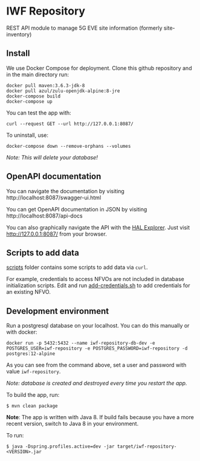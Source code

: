 # IWF Repository
REST API module to manage 5G EVE site information (formerly site-inventory)

## Install

We use Docker Compose for deployment. Clone this github repository and in the main directory run:

```
docker pull maven:3.6.3-jdk-8
docker pull azul/zulu-openjdk-alpine:8-jre
docker-compose build
docker-compose up
```

You can test the app with:

```
curl --request GET --url http://127.0.0.1:8087/
```

To uninstall, use:

```shell script
docker-compose down --remove-orphans --volumes
```

*Note: This will delete your database!*

## OpenAPI documentation

You can navigate the documentation by visiting http://localhost:8087/swagger-ui.html

You can get OpenAPI documentation in JSON by visiting http://localhost:8087/api-docs

You can also graphically navigate the API with the [HAL Explorer](https://github.com/toedter/hal-explorer).
Just visit http://127.0.0.1:8087/ from your browser.

## Scripts to add data

[scripts](scripts) folder contains some scripts to add data via `curl`.

For example, credentials to access NFVOs are not included in database initialization scripts.
Edit and run [add-credentials.sh](scripts/add-credentials.sh) to add credentials for an existing NFVO.

## Development environment

Run a postgresql database on your localhost. You can do this manually or with docker:

```shell script
docker run -p 5432:5432 --name iwf-repository-db-dev -e POSTGRES_USER=iwf-repository -e POSTGRES_PASSWORD=iwf-repository -d postgres:12-alpine
```

As you can see from the command above, set a user and password with value `iwf-repository`.

*Note: database is created and destroyed every time you restart the app.*

To build the app, run:

```shell script
$ mvn clean package
```

**Note**: The app is written with Java 8. If build fails because you have a more recent version,
switch to Java 8 in your environment.

To run:

```shell script
$ java -Dspring.profiles.active=dev -jar target/iwf-repository-<VERSION>.jar
```
